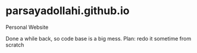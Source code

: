 # parsayadollahi.github.io
Personal Website

Done a while back, so code base is a  big mess.
Plan: redo it sometime from scratch
